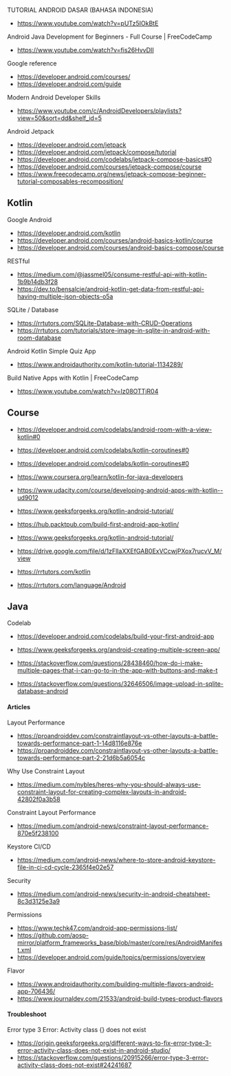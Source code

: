 TUTORIAL ANDROID DASAR (BAHASA INDONESIA)
- https://www.youtube.com/watch?v=pUTz5IOkBtE

Android Java Development for Beginners - Full Course | FreeCodeCamp
- https://www.youtube.com/watch?v=fis26HvvDII

Google reference
- https://developer.android.com/courses/
- https://developer.android.com/guide

Modern Android Developer Skills
- https://www.youtube.com/c/AndroidDevelopers/playlists?view=50&sort=dd&shelf_id=5

Android Jetpack
- https://developer.android.com/jetpack
- https://developer.android.com/jetpack/compose/tutorial
- https://developer.android.com/codelabs/jetpack-compose-basics#0
- https://developer.android.com/courses/jetpack-compose/course
- https://www.freecodecamp.org/news/jetpack-compose-beginner-tutorial-composables-recomposition/

## Kotlin

Google Android
- https://developer.android.com/kotlin
- https://developer.android.com/courses/android-basics-kotlin/course
- https://developer.android.com/courses/android-basics-compose/course

RESTful
- https://medium.com/@jassmel05/consume-restful-api-with-kotlin-1b9b14db3f28
- https://dev.to/bensalcie/android-kotlin-get-data-from-restful-api-having-multiple-json-objects-o5a

SQLite / Database
- https://rrtutors.com/SQLite-Database-with-CRUD-Operations
- https://rrtutors.com/tutorials/store-image-in-sqlite-in-android-with-room-database

Android Kotlin Simple Quiz App
- https://www.androidauthority.com/kotlin-tutorial-1134289/

Build Native Apps with Kotlin | FreeCodeCamp
- https://www.youtube.com/watch?v=Iz08OTTjR04

## Course

- https://developer.android.com/codelabs/android-room-with-a-view-kotlin#0
- https://developer.android.com/codelabs/kotlin-coroutines#0
- https://developer.android.com/codelabs/kotlin-coroutines#0
- https://www.coursera.org/learn/kotlin-for-java-developers
- https://www.udacity.com/course/developing-android-apps-with-kotlin--ud9012

- https://www.geeksforgeeks.org/kotlin-android-tutorial/
- https://hub.packtpub.com/build-first-android-app-kotlin/
- https://www.geeksforgeeks.org/kotlin-android-tutorial/
- https://drive.google.com/file/d/1zFlIaXXEfGAB0ExVCcwjPXox7rucvV_M/view
- https://rrtutors.com/kotlin
- https://rrtutors.com/language/Android

## Java

Codelab
- https://developer.android.com/codelabs/build-your-first-android-app

- https://www.geeksforgeeks.org/android-creating-multiple-screen-app/
- https://stackoverflow.com/questions/28438460/how-do-i-make-multiple-pages-that-i-can-go-to-in-the-app-with-buttons-and-make-t
- https://stackoverflow.com/questions/32646506/image-upload-in-sqlite-database-android

#### Articles

Layout Performance
- https://proandroiddev.com/constraintlayout-vs-other-layouts-a-battle-towards-performance-part-1-14d8116e876e
- https://proandroiddev.com/constraintlayout-vs-other-layouts-a-battle-towards-performance-part-2-21d6b5a6054c

Why Use Constraint Layout
- https://medium.com/nybles/heres-why-you-should-always-use-constraint-layout-for-creating-complex-layouts-in-android-42802f0a3b58

Constraint Layout Performance
- https://medium.com/android-news/constraint-layout-performance-870e5f238100

Keystore CI/CD
- https://medium.com/android-news/where-to-store-android-keystore-file-in-ci-cd-cycle-2365f4e02e57

Security
- https://medium.com/android-news/security-in-android-cheatsheet-8c3d3125e3a9

Permissions
- https://www.techk47.com/android-app-permissions-list/
- https://github.com/aosp-mirror/platform_frameworks_base/blob/master/core/res/AndroidManifest.xml
- https://developer.android.com/guide/topics/permissions/overview

Flavor
- https://www.androidauthority.com/building-multiple-flavors-android-app-706436/
- https://www.journaldev.com/21533/android-build-types-product-flavors

#### Troubleshoot

Error type 3 Error: Activity class {} does not exist
- https://origin.geeksforgeeks.org/different-ways-to-fix-error-type-3-error-activity-class-does-not-exist-in-android-studio/
- https://stackoverflow.com/questions/20915266/error-type-3-error-activity-class-does-not-exist#24241687


